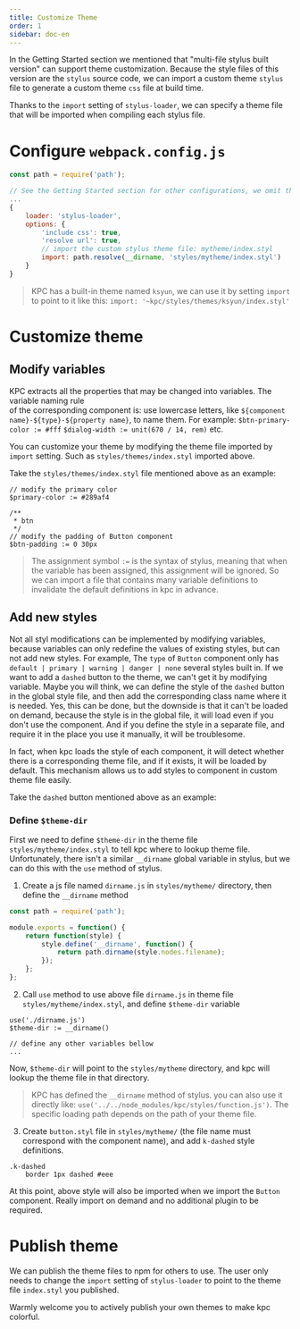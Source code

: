 ```yaml
---
title: Customize Theme
order: 1
sidebar: doc-en
---
```


In the Getting Started section we mentioned that "multi-file stylus built version" can support 
theme customization. Because the style files of this version are the `stylus` source code, we 
can import a custom theme `stylus` file to generate a custom theme `css` file at build time.

Thanks to the `import` setting of `stylus-loader`, we can specify a theme file that will be imported 
when compiling each stylus file.

# Configure `webpack.config.js`

```js
const path = require('path');

// See the Getting Started section for other configurations, we omit them here.
...
{
    loader: 'stylus-loader',
    options: {
        'include css': true,
        'resolve url': true,
        // import the custom stylus theme file: mytheme/index.styl
        import: path.resolve(__dirname, 'styles/mytheme/index.styl')
    }
}
```

> KPC has a built-in theme named `ksyun`, we can use it by setting `import` to point to it like this: 
> `import: '~kpc/styles/themes/ksyun/index.styl'`

# Customize theme

## Modify variables

KPC extracts all the properties that may be changed into variables. The variable naming rule  
of the corresponding component is: use lowercase letters, like `${component name}-${type}-${property name}`, 
to name them. For example: `$btn-primary-color := #fff` `$dialog-width := unit(670 / 14, rem)` etc.

You can customize your theme by modifying the theme file imported by `import` setting. Such as 
`styles/themes/index.styl` imported above.

Take the `styles/themes/index.styl` file mentioned above as an example:

```styl
// modify the primary color
$primary-color := #289af4 

/**
 * btn
 */
// modify the padding of Button component
$btn-padding := 0 30px
```

> The assignment symbol `:=` is the syntax of stylus, meaning that when the variable has been assigned, 
> this assignment will be ignored. So we can import a file that contains many variable definitions to invalidate 
> the default definitions in kpc in advance.

## Add new styles

Not all styl modifications can be implemented by modifying variables, because variables can only 
redefine the values of existing styles, but can not add new styles. For example, The `type` of 
`Button` component only has `default | primary | warning | danger | none` several styles built in. 
If we want to add a `dashed` button to the theme, we can't get it by modifying variable. Maybe 
you will think, we can define the style of the `dashed` button in the global style file, and then 
add the corresponding class name where it is needed. Yes, this can be done, but the downside is 
that it can't be loaded on demand, because the style is in the global file, it will load even if 
you don't use the component. And if you define the style in a separate file, and require it in 
the place you use it manually, it will be troublesome.

In fact, when kpc loads the style of each component, it will detect whether there is a corresponding 
theme file, and if it exists, it will be loaded by default. This mechanism allows us to add styles 
to component in custom theme file easily.

Take the `dashed` button mentioned above as an example:

### Define `$theme-dir`

First we need to define `$theme-dir` in the theme file `styles/mytheme/index.styl` to tell kpc where 
to lookup theme file. Unfortunately, there isn't a similar `__dirname` global variable in stylus, 
but we can do this with the `use` method of stylus.

1. Create a js file named `dirname.js` in `styles/mytheme/` directory, then define the `__dirname` method

```js
const path = require('path');

module.exports = function() {
    return function(style) {
        style.define('__dirname', function() {
            return path.dirname(style.nodes.filename);
        });
    };
};
```

2. Call `use` method to use above file `dirname.js` in theme file `styles/mytheme/index.styl`, and define 
`$theme-dir` variable

```styl
use('./dirname.js')
$theme-dir := __dirname()

// define any other variables bellow
...
```

Now, `$theme-dir` will point to the `styles/mytheme` directory, and kpc will lookup the 
theme file in that directory.

> KPC has defined the `__dirname` method of stylus. you can also use it directly like: 
> `use('../../node_modules/kpc/styles/function.js')`. The specific loading path depends on 
>the path of your theme file.

3. Create `button.styl` file in `styles/mytheme/` (the file name must correspond with the component name), 
and add `k-dashed` style definitions.

```styl
.k-dashed
    border 1px dashed #eee 
```

At this point, above style will also be imported when we import the `Button` component. Really 
import on demand and no additional plugin to be required.

# Publish theme

We can publish the theme files to npm for others to use. The user only needs to change the `import` 
setting of `stylus-loader` to point to the theme file `index.styl` you published.

Warmly welcome you to actively publish your own themes to make kpc colorful. <i class="k-icon ion-android-happy"></i>
